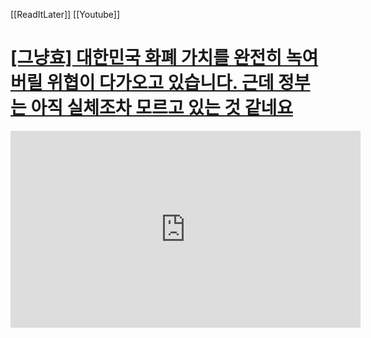 [[ReadItLater]] [[Youtube]]

# [[그냥효] 대한민국 화폐 가치를 완전히 녹여버릴 위협이 다가오고 있습니다. 근데 정부는 아직 실체조차 모르고 있는 것 같네요](https://www.youtube.com/watch?v=wiD7sD6rqG4)

<iframe width="560" height="315" src="https://www.youtube-nocookie.com/embed/wiD7sD6rqG4" title="YouTube video player" frameborder="0" allow="accelerometer; autoplay; clipboard-write; encrypted-media; gyroscope; picture-in-picture" allowfullscreen></iframe>


